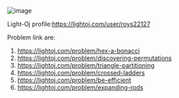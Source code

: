 ![image](https://github.com/ShantoOBS/Light-Oj/assets/121443679/cd8210eb-e407-4725-a6a3-02cb1af26cc6)

Light-Oj profile:https://lightoj.com/user/roys22127

Problem link are:
1. https://lightoj.com/problem/hex-a-bonacci </br>
2. https://lightoj.com/problem/discovering-permutations </br>
3. https://lightoj.com/problem/triangle-partitioning </br>
4. https://lightoj.com/problem/crossed-ladders </br>
5. https://lightoj.com/problem/be-efficient</br>
6. https://lightoj.com/problem/expanding-rods</br>




